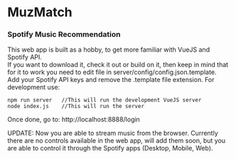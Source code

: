 # MuzMatch  
### Spotify Music Recommendation 

This web app is built as a hobby, to get more familiar with VueJS and Spotify API.  
If you want to download it, check it out or build on it, then keep in mind that for it to work you need to edit file in server/config/config.json.template.  
Add your Spotify API keys and remove the .template file extension.
For development use:  
```console
npm run server   //This will run the development VueJS server
node index.js    //This will run the server
```
Once done, go to: http://localhost:8888/login

UPDATE: Now you are able to stream music from the browser. Currently there are no controls available in the web app, will add them soon, but you are able to control it through the Spotify apps (Desktop, Mobile, Web).